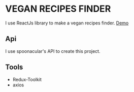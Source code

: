 # VEGAN RECIPES FINDER

I use ReactJs library to make a vegan recipes finder.
[Demo](https://100green.netlify.app/)

## Api
I use spoonacular's API to create this project.


## Tools
- Redux-Toolkit
- axios

#



